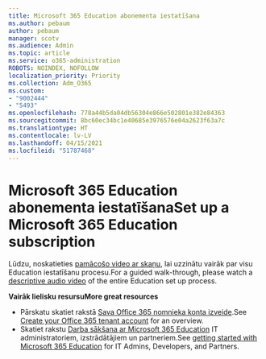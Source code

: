 ```yaml
---
title: Microsoft 365 Education abonementa iestatīšana
ms.author: pebaum
author: pebaum
manager: scotv
ms.audience: Admin
ms.topic: article
ms.service: o365-administration
ROBOTS: NOINDEX, NOFOLLOW
localization_priority: Priority
ms.collection: Adm_O365
ms.custom:
- "9002444"
- "5493"
ms.openlocfilehash: 778a44b5da04db56304e866e502801e382e84363
ms.sourcegitcommit: 8bc60ec34bc1e40685e3976576e04a2623f63a7c
ms.translationtype: HT
ms.contentlocale: lv-LV
ms.lasthandoff: 04/15/2021
ms.locfileid: "51787468"
---
```

# <a name="set-up-a-microsoft-365-education-subscription"></a><span data-ttu-id="755aa-102">Microsoft 365 Education abonementa iestatīšana</span><span class="sxs-lookup"><span data-stu-id="755aa-102">Set up a Microsoft 365 Education subscription</span></span>

<span data-ttu-id="755aa-103">Lūdzu, noskatieties [pamācošo video ar skaņu](https://aka.ms/M365EduSetup), lai uzzinātu vairāk par visu Education iestatīšanu procesu.</span><span class="sxs-lookup"><span data-stu-id="755aa-103">For a guided walk-through, please watch a [descriptive audio video](https://aka.ms/M365EduSetup) of the entire Education set up process.</span></span>

<span data-ttu-id="755aa-104">**Vairāk lielisku resursu**</span><span class="sxs-lookup"><span data-stu-id="755aa-104">**More great resources**</span></span>

- <span data-ttu-id="755aa-105">Pārskatu skatiet rakstā [Sava Office 365 nomnieka konta izveide](https://docs.microsoft.com/microsoft-365/education/deploy/create-your-office-365-tenant).</span><span class="sxs-lookup"><span data-stu-id="755aa-105">See [Create your Office 365 tenant account](https://docs.microsoft.com/microsoft-365/education/deploy/create-your-office-365-tenant) for an overview.</span></span>
- <span data-ttu-id="755aa-106">Skatiet rakstu [Darba sākšana ar Microsoft 365 Education](https://docs.microsoft.com/education/) IT administratoriem, izstrādātājiem un partneriem.</span><span class="sxs-lookup"><span data-stu-id="755aa-106">See [getting started with Microsoft 365 Education](https://docs.microsoft.com/education/) for IT Admins, Developers, and Partners.</span></span>